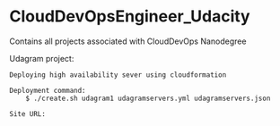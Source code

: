 # CloudDevOpsEngineer_Udacity

Contains all projects associated with CloudDevOps Nanodegree 

Udagram project: 

    Deploying high availability sever using cloudformation 
    
    Deployment command: 
        $ ./create.sh udagram1 udagramservers.yml udagramservers.json
    
    Site URL: 
        

